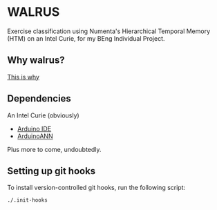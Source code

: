 # WALRUS
Exercise classification using Numenta's Hierarchical Temporal Memory (HTM) on an Intel Curie, for my BEng Individual Project.

## Why walrus?

[This is why](https://imgur.com/gallery/GUnt3yw)

## Dependencies

An Intel Curie (obviously)

- [Arduino IDE](https://www.arduino.cc/en/Main/Software)
- [ArduinoANN](http://robotics.hobbizine.com/arduinoann.zip)

Plus more to come, undoubtedly.

## Setting up git hooks

To install version-controlled git hooks, run the following script:

    ./.init-hooks
